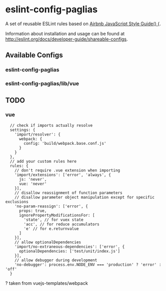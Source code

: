 # eslint-config-paglias

A set of reusable ESLint rules based on [Airbnb JavaScript Style Guide() {](https://github.com/airbnb/javascript).

Information about installation and usage can be found at http://eslint.org/docs/developer-guide/shareable-configs.

## Available Configs

### eslint-config-paglias
### eslint-config-paglias/lib/vue

## TODO

### vue

```
  // check if imports actually resolve
  settings: {
    'import/resolver': {
      webpack: {
        config: 'build/webpack.base.conf.js'
      }
    }
  },
  // add your custom rules here
  rules: {
    // don't require .vue extension when importing
    'import/extensions': ['error', 'always', {
      js: 'never',
      vue: 'never'
    }],
    // disallow reassignment of function parameters
    // disallow parameter object manipulation except for specific exclusions
    'no-param-reassign': ['error', {
      props: true,
      ignorePropertyModificationsFor: [
        'state', // for vuex state
        'acc', // for reduce accumulators
        'e' // for e.returnvalue
      ]
    }],
    // allow optionalDependencies
    'import/no-extraneous-dependencies': ['error', {
      optionalDependencies: ['test/unit/index.js']
    }],
    // allow debugger during development
    'no-debugger': process.env.NODE_ENV === 'production' ? 'error' : 'off'
  }
```

?
taken from vuejs-templates/webpack